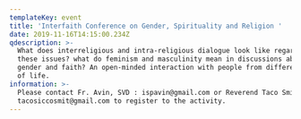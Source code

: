 ```yaml
---
templateKey: event
title: 'Interfaith Conference on Gender, Spirituality and Religion '
date: 2019-11-16T14:15:00.234Z
qdescription: >-
  What does interreligious and intra-religious dialogue look like regarding
  these issues? what do feminism and masculinity mean in discussions about
  gender and faith? An open-minded interaction with people from different walks
  of life.
information: >-
  Please contact Fr. Avin, SVD : ispavin@gmail.com or Reverend Taco Smit
  tacosiccosmit@gmail.com to register to the activity.
---
```


